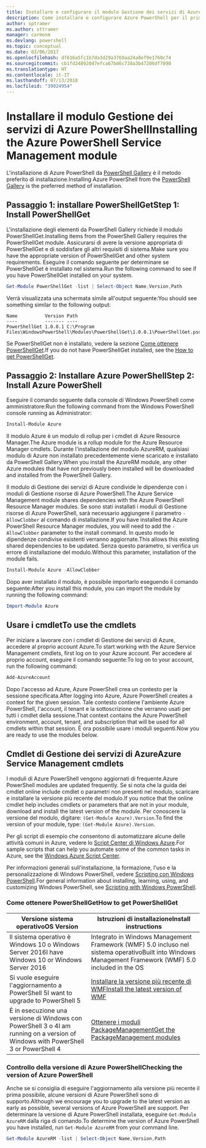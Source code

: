 ```yaml
---
title: Installare e configurare il modulo Gestione dei servizi di Azure PowerShell | Documenti di Microsoft
description: Come installare e configurare Azure PowerShell per il primo uso.
author: sptramer
ms.author: sttramer
manager: carmonm
ms.devlang: powershell
ms.topic: conceptual
ms.date: 03/06/2017
ms.openlocfilehash: df616a5fc1b7da3d29a3769aa24a8ef9e1760c74
ms.sourcegitcommit: cb1fd248920d7efca67bd6c738a3b47206df7890
ms.translationtype: HT
ms.contentlocale: it-IT
ms.lasthandoff: 07/13/2018
ms.locfileid: "39024954"
---
```

# <a name="installing-the-azure-powershell-service-management-module"></a><span data-ttu-id="ece85-103">Installare il modulo Gestione dei servizi di Azure PowerShell</span><span class="sxs-lookup"><span data-stu-id="ece85-103">Installing the Azure PowerShell Service Management module</span></span>

<span data-ttu-id="ece85-104">L'installazione di Azure PowerShell da [PowerShell Gallery](https://www.powershellgallery.com/) è il metodo preferito di installazione.</span><span class="sxs-lookup"><span data-stu-id="ece85-104">Installing Azure PowerShell from the [PowerShell Gallery](https://www.powershellgallery.com/) is the preferred method of installation.</span></span>

## <a name="step-1-install-powershellget"></a><span data-ttu-id="ece85-105">Passaggio 1: installare PowerShellGet</span><span class="sxs-lookup"><span data-stu-id="ece85-105">Step 1: Install PowerShellGet</span></span>

<span data-ttu-id="ece85-106">L'installazione degli elementi da PowerShell Gallery richiede il modulo PowerShellGet.</span><span class="sxs-lookup"><span data-stu-id="ece85-106">Installing items from the PowerShell Gallery requires the PowerShellGet module.</span></span> <span data-ttu-id="ece85-107">Assicurarsi di avere la versione appropriata di PowerShellGet e di soddisfare gli altri requisiti di sistema.</span><span class="sxs-lookup"><span data-stu-id="ece85-107">Make sure you have the appropriate version of PowerShellGet and other system requirements.</span></span> <span data-ttu-id="ece85-108">Eseguire il comando seguente per determinare se PowerShellGet è installato nel sistema.</span><span class="sxs-lookup"><span data-stu-id="ece85-108">Run the following command to see if you have PowerShellGet installed on your system.</span></span>

```powershell
Get-Module PowerShellGet -list | Select-Object Name,Version,Path
```

<span data-ttu-id="ece85-109">Verrà visualizzata una schermata simile all'output seguente:</span><span class="sxs-lookup"><span data-stu-id="ece85-109">You should see something similar to the following output:</span></span>

```output
Name          Version Path
----          ------- ----
PowerShellGet 1.0.0.1 C:\Program Files\WindowsPowerShell\Modules\PowerShellGet\1.0.0.1\PowerShellGet.psd1
```

<span data-ttu-id="ece85-110">Se PowerShellGet non è installato, vedere la sezione [Come ottenere PowerShellGet](#how-to-get-powershellget).</span><span class="sxs-lookup"><span data-stu-id="ece85-110">If you do not have PowerShellGet installed, see the [How to get PowerShellGet](#how-to-get-powershellget).</span></span>

## <a name="step-2-install-azure-powershell"></a><span data-ttu-id="ece85-111">Passaggio 2: Installare Azure PowerShell</span><span class="sxs-lookup"><span data-stu-id="ece85-111">Step 2: Install Azure PowerShell</span></span>

<span data-ttu-id="ece85-112">Eseguire il comando seguente dalla console di Windows PowerShell come amministratore:</span><span class="sxs-lookup"><span data-stu-id="ece85-112">Run the following command from the Windows PowerShell console running as Administrator:</span></span>

```powershell
Install-Module Azure
```

<span data-ttu-id="ece85-113">Il modulo Azure è un modulo di rollup per i cmdlet di Azure Resource Manager.</span><span class="sxs-lookup"><span data-stu-id="ece85-113">The Azure module is a rollup module for the Azure Resource Manager cmdlets.</span></span> <span data-ttu-id="ece85-114">Durante l'installazione del modulo AzureRM, qualsiasi modulo di Azure non installato precedentemente viene scaricato e installato da PowerShell Gallery.</span><span class="sxs-lookup"><span data-stu-id="ece85-114">When you install the AzureRM module, any other Azure modules that have not previously been installed will be downloaded and installed from the PowerShell Gallery.</span></span>

<span data-ttu-id="ece85-115">Il modulo di Gestione dei servizi di Azure condivide le dipendenze con i moduli di Gestione risorse di Azure PowerShell.</span><span class="sxs-lookup"><span data-stu-id="ece85-115">The Azure Service Management module shares dependencies with the Azure PowerShell Resource Manager modules.</span></span> <span data-ttu-id="ece85-116">Se sono stati installati i moduli di Gestione risorse di Azure PowerShell, sarà necessario aggiungere il parametro `-AllowClobber` al comando di installazione.</span><span class="sxs-lookup"><span data-stu-id="ece85-116">If you have installed the Azure PowerShell Resource Manager modules, you will need to add the `-AllowClobber` parameter to the install command.</span></span> <span data-ttu-id="ece85-117">In questo modo le dipendenze condivise esistenti verranno aggiornate.</span><span class="sxs-lookup"><span data-stu-id="ece85-117">This allows this existing shared dependencies to be updated.</span></span> <span data-ttu-id="ece85-118">Senza questo parametro, si verifica un errore di installazione del modulo.</span><span class="sxs-lookup"><span data-stu-id="ece85-118">Without this parameter, installation of the module fails.</span></span>

```powershell
Install-Module Azure -AllowClobber
```

<span data-ttu-id="ece85-119">Dopo aver installato il modulo, è possibile importarlo eseguendo il comando seguente:</span><span class="sxs-lookup"><span data-stu-id="ece85-119">After you install this module, you can import the module by running the following command:</span></span>

```powershell
Import-Module Azure
```

## <a name="to-use-the-cmdlets"></a><span data-ttu-id="ece85-120">Usare i cmdlet</span><span class="sxs-lookup"><span data-stu-id="ece85-120">To use the cmdlets</span></span>

<span data-ttu-id="ece85-121">Per iniziare a lavorare con i cmdlet di Gestione dei servizi di Azure, accedere al proprio account Azure.</span><span class="sxs-lookup"><span data-stu-id="ece85-121">To start working with the Azure Service Management cmdlets, first log on to your Azure account.</span></span> <span data-ttu-id="ece85-122">Per accedere al proprio account, eseguire il comando seguente:</span><span class="sxs-lookup"><span data-stu-id="ece85-122">To log on to your account, run the following command:</span></span>

```powershell
Add-AzureAccount
```

<span data-ttu-id="ece85-123">Dopo l'accesso ad Azure, Azure PowerShell crea un contesto per la sessione specificata.</span><span class="sxs-lookup"><span data-stu-id="ece85-123">After logging into Azure, Azure PowerShell creates a context for the given session.</span></span> <span data-ttu-id="ece85-124">Tale contesto contiene l'ambiente Azure PowerShell, l'account, il tenant e la sottoscrizione che verranno usati per tutti i cmdlet della sessione.</span><span class="sxs-lookup"><span data-stu-id="ece85-124">That context contains the Azure PowerShell environment, account, tenant, and subscription that will be used for all cmdlets within that session.</span></span> <span data-ttu-id="ece85-125">È ora possibile usare i moduli seguenti.</span><span class="sxs-lookup"><span data-stu-id="ece85-125">Now you are ready to use the modules below.</span></span>

## <a name="azure-service-management-cmdlets"></a><span data-ttu-id="ece85-126">Cmdlet di Gestione dei servizi di Azure</span><span class="sxs-lookup"><span data-stu-id="ece85-126">Azure Service Management cmdlets</span></span>

<span data-ttu-id="ece85-127">I moduli di Azure PowerShell vengono aggiornati di frequente.</span><span class="sxs-lookup"><span data-stu-id="ece85-127">Azure PowerShell modules are updated frequently.</span></span> <span data-ttu-id="ece85-128">Se si nota che la guida dei cmdlet online include cmdlet o parametri non presenti nel modulo, scaricare e installare la versione più recente del modulo.</span><span class="sxs-lookup"><span data-stu-id="ece85-128">If you notice that the online cmdlet help includes cmdlets or parameters that are not in your module, download and install the latest version of the module.</span></span> <span data-ttu-id="ece85-129">Per conoscere la versione del modulo, digitare: `(Get-Module Azure).Version`.</span><span class="sxs-lookup"><span data-stu-id="ece85-129">To find the version of your module, type: `(Get-Module Azure).Version`.</span></span>

<span data-ttu-id="ece85-130">Per gli script di esempio che consentono di automatizzare alcune delle attività comuni in Azure, vedere lo [Script Center di Windows Azure](http://www.windowsazure.com/documentation/scripts/).</span><span class="sxs-lookup"><span data-stu-id="ece85-130">For sample scripts that can help you automate some of the common tasks in Azure, see the [Windows Azure Script Center](http://www.windowsazure.com/documentation/scripts/).</span></span>

<span data-ttu-id="ece85-131">Per informazioni generali sull'installazione, la formazione, l'uso e la personalizzazione di Windows PowerShell, vedere [Scripting con Windows PowerShell](http://go.microsoft.com/fwlink/p/?linkid=320210).</span><span class="sxs-lookup"><span data-stu-id="ece85-131">For general information about installing, learning, using, and customizing Windows PowerShell, see [Scripting with Windows PowerShell](http://go.microsoft.com/fwlink/p/?linkid=320210).</span></span>

### <a name="how-to-get-powershellget"></a><span data-ttu-id="ece85-132">Come ottenere PowerShellGet</span><span class="sxs-lookup"><span data-stu-id="ece85-132">How to get PowerShellGet</span></span>

|<span data-ttu-id="ece85-133">Versione sistema operativo</span><span class="sxs-lookup"><span data-stu-id="ece85-133">OS Version</span></span>|<span data-ttu-id="ece85-134">Istruzioni di installazione</span><span class="sxs-lookup"><span data-stu-id="ece85-134">Install instructions</span></span>|
|---|---|
|<span data-ttu-id="ece85-135">Il sistema operativo è Windows 10 o Windows Server 2016</span><span class="sxs-lookup"><span data-stu-id="ece85-135">I have Windows 10 or Windows Server 2016</span></span>|<span data-ttu-id="ece85-136">Integrato in Windows Management Framework (WMF) 5.0 incluso nel sistema operativo</span><span class="sxs-lookup"><span data-stu-id="ece85-136">Built into Windows Management Framework (WMF) 5.0 included in the OS</span></span>|
|<span data-ttu-id="ece85-137">Si vuole eseguire l'aggiornamento a PowerShell 5</span><span class="sxs-lookup"><span data-stu-id="ece85-137">I want to upgrade to PowerShell 5</span></span>|[<span data-ttu-id="ece85-138">Installare la versione più recente di WMF</span><span class="sxs-lookup"><span data-stu-id="ece85-138">Install the latest version of WMF</span></span>](https://www.microsoft.com/en-us/download/details.aspx?id=54616)|
|<span data-ttu-id="ece85-139">È in esecuzione una versione di Windows con PowerShell 3 o 4</span><span class="sxs-lookup"><span data-stu-id="ece85-139">I am running on a version of Windows with PowerShell 3 or PowerShell 4</span></span>|[<span data-ttu-id="ece85-140">Ottenere i moduli PackageManagement</span><span class="sxs-lookup"><span data-stu-id="ece85-140">Get the PackageManagement modules</span></span>](http://go.microsoft.com/fwlink/?LinkID=746217)|

### <a name="div-idhelpmechoosechecking-the-version-of-azure-powershell"></a><div id="helpmechoose"><span data-ttu-id="ece85-141">Controllo della versione di Azure PowerShell</span><span class="sxs-lookup"><span data-stu-id="ece85-141">Checking the version of Azure PowerShell</span></span>

<span data-ttu-id="ece85-142">Anche se si consiglia di eseguire l'aggiornamento alla versione più recente il prima possibile, alcune versioni di Azure PowerShell sono di supporto.</span><span class="sxs-lookup"><span data-stu-id="ece85-142">Although we encourage you to upgrade to the latest version as early as possible, several versions of Azure PowerShell are support.</span></span> <span data-ttu-id="ece85-143">Per determinare la versione di Azure PowerShell installata, eseguire `Get-Module AzureRM` dalla riga di comando.</span><span class="sxs-lookup"><span data-stu-id="ece85-143">To determine the version of Azure PowerShell you have installed, run `Get-Module AzureRM` from your command line.</span></span>

```powershell
Get-Module AzureRM -list | Select-Object Name,Version,Path
```
